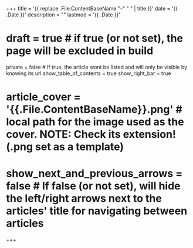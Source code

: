 +++
title = '{{ replace .File.ContentBaseName "-" " " | title }}'
date = '{{ .Date }}'
description = ""
lastmod = '{{ .Date }}'
# draft = true # if true (or not set), the page will be excluded in build
private = false # If true, the article wont be listed and will only be visible by knowing its url
show_table_of_contents = true
show_right_bar = true
# article_cover = '{{.File.ContentBaseName}}.png' # local path for the image used as the cover. NOTE: Check its extension! (.png set as a template)
# show_next_and_previous_arrows = false # If false (or not set), will hide the left/right arrows next to the articles' title for navigating between articles
+++
